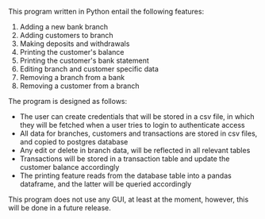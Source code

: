 This program written in Python entail the following features:
1. Adding a new bank branch
2. Adding customers to branch
3. Making deposits and withdrawals
4. Printing the customer's balance
5. Printing the customer's bank statement
6. Editing branch and customer specific data
7. Removing a branch from a bank
8. Removing a customer from a branch

The program is designed as follows:
- The user can create credentials that will be stored in a csv file, in which they will be fetched when a user tries to login to authenticate access
- All data for branches, customers and transactions are stored in csv files, and copied to postgres database
- Any edit or delete in branch data, will be reflected in all relevant tables
- Transactions will be stored in a transaction table and update the customer balance accordingly
- The printing feature reads from the database table into a pandas dataframe, and the latter will be queried accordingly

This program does not use any GUI, at least at the moment, however, this will be done in a future release.
    
    
